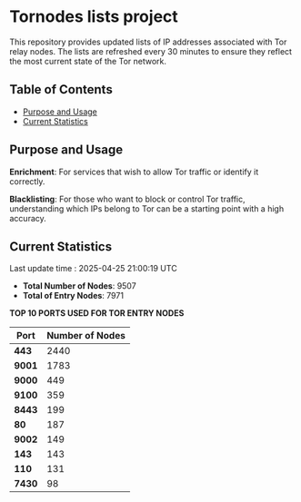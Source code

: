 # Tornodes lists project

This repository provides updated lists of IP addresses associated with Tor relay nodes. The lists are refreshed every 30 minutes to ensure they reflect the most current state of the Tor network.

## Table of Contents

- [Purpose and Usage](#purpose-and-usage)
- [Current Statistics](#current-statistics)


## Purpose and Usage

**Enrichment**: For services that wish to allow Tor traffic or identify it correctly.

**Blacklisting**: For those who want to block or control Tor traffic, understanding which IPs belong to Tor can be a starting point with a high accuracy.

## Current Statistics

Last update time : 2025-04-25 21:00:19 UTC

- **Total Number of Nodes**: 9507
- **Total of Entry Nodes**: 7971

**TOP 10 PORTS USED FOR TOR ENTRY NODES**

| **Port** | **Number of Nodes** |
|------|-----------------|
| **443**   | 2440  |
| **9001**   | 1783  |
| **9000**   | 449  |
| **9100**   | 359  |
| **8443**   | 199  |
| **80**   | 187  |
| **9002**   | 149  |
| **143**   | 143  |
| **110**   | 131  |
| **7430**   | 98  |

